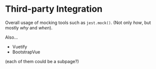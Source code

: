 # Third-party Integration

Overall usage of mocking tools such as `jest.mock()`. (Not only *how*, but mostly *why* and *when*).

Also…

* Vuetify
* BootstrapVue

(each of them could be a subpage?)
